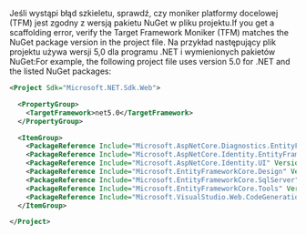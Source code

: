 <span data-ttu-id="327b9-101">Jeśli wystąpi błąd szkieletu, sprawdź, czy moniker platformy docelowej (TFM) jest zgodny z wersją pakietu NuGet w pliku projektu.</span><span class="sxs-lookup"><span data-stu-id="327b9-101">If you get a scaffolding error, verify the Target Framework Moniker (TFM) matches the NuGet package version in the project file.</span></span> <span data-ttu-id="327b9-102">Na przykład następujący plik projektu używa wersji 5,0 dla programu .NET i wymienionych pakietów NuGet:</span><span class="sxs-lookup"><span data-stu-id="327b9-102">For example, the following project file uses version 5.0 for .NET and the listed NuGet packages:</span></span>

```xml
<Project Sdk="Microsoft.NET.Sdk.Web">

  <PropertyGroup>
    <TargetFramework>net5.0</TargetFramework>
  </PropertyGroup>

  <ItemGroup>
    <PackageReference Include="Microsoft.AspNetCore.Diagnostics.EntityFrameworkCore" Version="5.0.0-*" />
    <PackageReference Include="Microsoft.AspNetCore.Identity.EntityFrameworkCore" Version="5.0.0-*" />
    <PackageReference Include="Microsoft.AspNetCore.Identity.UI" Version="5.0.0-*" />
    <PackageReference Include="Microsoft.EntityFrameworkCore.Design" Version="5.0.0-*" />
    <PackageReference Include="Microsoft.EntityFrameworkCore.SqlServer" Version="5.0.0-*" />
    <PackageReference Include="Microsoft.EntityFrameworkCore.Tools" Version="5.0.0-*" />
    <PackageReference Include="Microsoft.VisualStudio.Web.CodeGeneration.Design" Version="5.0.0-*" />
  </ItemGroup>

</Project>
```
